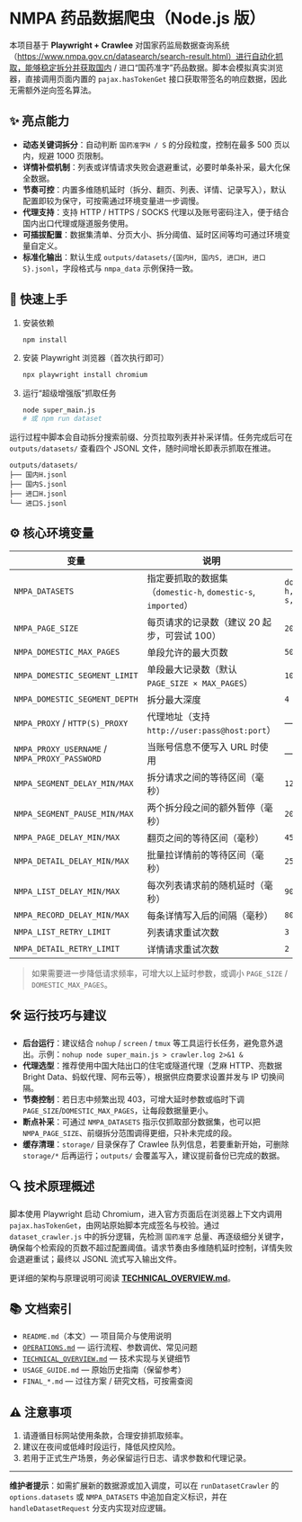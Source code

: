 # NMPA 药品数据爬虫（Node.js 版）

本项目基于 **Playwright + Crawlee** 对国家药监局数据查询系统（https://www.nmpa.gov.cn/datasearch/search-result.html）进行自动化抓取，能够稳定拆分并获取国内 / 进口“国药准字”药品数据。脚本会模拟真实浏览器，直接调用页面内置的 `pajax.hasTokenGet` 接口获取带签名的响应数据，因此无需额外逆向签名算法。

## ✨ 亮点能力

- **动态关键词拆分**：自动判断 `国药准字H / S` 的分段粒度，控制在最多 500 页以内，规避 1000 页限制。
- **详情补偿机制**：列表或详情请求失败会退避重试，必要时单条补采，最大化保全数据。
- **节奏可控**：内置多维随机延时（拆分、翻页、列表、详情、记录写入），默认配置即较为保守，可按需通过环境变量进一步调慢。
- **代理支持**：支持 HTTP / HTTPS / SOCKS 代理以及账号密码注入，便于结合国内出口代理或隧道服务使用。
- **可插拔配置**：数据集清单、分页大小、拆分阈值、延时区间等均可通过环境变量自定义。
- **标准化输出**：默认生成 `outputs/datasets/{国内H, 国内S, 进口H, 进口S}.jsonl`，字段格式与 `nmpa_data` 示例保持一致。

## 🚀 快速上手

1. 安装依赖
   ```bash
   npm install
   ```
2. 安装 Playwright 浏览器（首次执行即可）
   ```bash
   npx playwright install chromium
   ```
3. 运行“超级增强版”抓取任务
   ```bash
   node super_main.js
   # 或 npm run dataset
   ```

运行过程中脚本会自动拆分搜索前缀、分页拉取列表并补采详情。任务完成后可在 `outputs/datasets/` 查看四个 JSONL 文件，随时间增长即表示抓取在推进。

```
outputs/datasets/
├── 国内H.jsonl
├── 国内S.jsonl
├── 进口H.jsonl
└── 进口S.jsonl
```

## ⚙️ 核心环境变量

| 变量 | 说明 | 默认值 |
| --- | --- | --- |
| `NMPA_DATASETS` | 指定要抓取的数据集（`domestic-h`, `domestic-s`, `imported`） | `domestic-h,domestic-s,imported` |
| `NMPA_PAGE_SIZE` | 每页请求的记录数（建议 20 起步，可尝试 100） | `20` |
| `NMPA_DOMESTIC_MAX_PAGES` | 单段允许的最大页数 | `500` |
| `NMPA_DOMESTIC_SEGMENT_LIMIT` | 单段最大记录数（默认 `PAGE_SIZE × MAX_PAGES`） | `10000` |
| `NMPA_DOMESTIC_SEGMENT_DEPTH` | 拆分最大深度 | `4` |
| `NMPA_PROXY` / `HTTP(S)_PROXY` | 代理地址（支持 `http://user:pass@host:port`） | — |
| `NMPA_PROXY_USERNAME` / `NMPA_PROXY_PASSWORD` | 当账号信息不便写入 URL 时使用 | — |
| `NMPA_SEGMENT_DELAY_MIN/MAX` | 拆分请求之间的等待区间（毫秒） | `1200 / 2800` |
| `NMPA_SEGMENT_PAUSE_MIN/MAX` | 两个拆分段之间的额外暂停（毫秒） | `2000 / 5000` |
| `NMPA_PAGE_DELAY_MIN/MAX` | 翻页之间的等待区间（毫秒） | `450 / 900` |
| `NMPA_DETAIL_DELAY_MIN/MAX` | 批量拉详情前的等待区间（毫秒） | `250 / 600` |
| `NMPA_LIST_DELAY_MIN/MAX` | 每次列表请求前的随机延时（毫秒） | `900 / 2000` |
| `NMPA_RECORD_DELAY_MIN/MAX` | 每条详情写入后的间隔（毫秒） | `80 / 180` |
| `NMPA_LIST_RETRY_LIMIT` | 列表请求重试次数 | `3` |
| `NMPA_DETAIL_RETRY_LIMIT` | 详情请求重试次数 | `2` |

> 如果需要进一步降低请求频率，可增大以上延时参数，或调小 `PAGE_SIZE` / `DOMESTIC_MAX_PAGES`。

## 🛠 运行技巧与建议

- **后台运行**：建议结合 `nohup` / `screen` / `tmux` 等工具运行长任务，避免意外退出。示例：`nohup node super_main.js > crawler.log 2>&1 &`
- **代理选型**：推荐使用中国大陆出口的住宅或隧道代理（芝麻 HTTP、亮数据 Bright Data、蚂蚁代理、阿布云等），根据供应商要求设置并发与 IP 切换间隔。
- **节奏控制**：若日志中频繁出现 403，可增大延时参数或临时下调 `PAGE_SIZE`/`DOMESTIC_MAX_PAGES`，让每段数据量更小。
- **断点补采**：可通过 `NMPA_DATASETS` 指示仅抓取部分数据集，也可以把 `NMPA_PAGE_SIZE`、前缀拆分范围调得更细，只补未完成的段。
- **缓存清理**：`storage/` 目录保存了 Crawlee 队列信息，若要重新开始，可删除 `storage/*` 后再运行；`outputs/` 会覆盖写入，建议提前备份已完成的数据。

## 🔍 技术原理概述

脚本使用 Playwright 启动 Chromium，进入官方页面后在浏览器上下文内调用 `pajax.hasTokenGet`，由网站原始脚本完成签名与校验。通过 `dataset_crawler.js` 中的拆分逻辑，先检测 `国药准字` 总量、再逐级细分关键字，确保每个检索段的页数不超过配置阈值。请求节奏由多维随机延时控制，详情失败会退避重试；最终以 JSONL 流式写入输出文件。

更详细的架构与原理说明可阅读 **[TECHNICAL_OVERVIEW.md](TECHNICAL_OVERVIEW.md)**。

## 📚 文档索引

- `README.md`（本文）— 项目简介与使用说明
- [`OPERATIONS.md`](OPERATIONS.md) — 运行流程、参数调优、常见问题
- [`TECHNICAL_OVERVIEW.md`](TECHNICAL_OVERVIEW.md) — 技术实现与关键细节
- `USAGE_GUIDE.md` — 原始历史指南（保留参考）
- `FINAL_*.md` — 过往方案 / 研究文档，可按需查阅

## ⚠️ 注意事项

1. 请遵循目标网站使用条款，合理安排抓取频率。
2. 建议在夜间或低峰时段运行，降低风控风险。
3. 若用于正式生产场景，务必保留运行日志、请求参数和代理记录。

---

**维护者提示**：如需扩展新的数据源或加入调度，可以在 `runDatasetCrawler` 的 `options.datasets` 或 `NMPA_DATASETS` 中追加自定义标识，并在 `handleDatasetRequest` 分支内实现对应逻辑。
